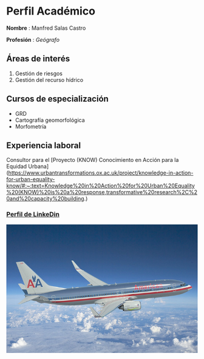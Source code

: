 # **Perfil Académico**

**Nombre** : Manfred Salas Castro

**Profesión** : *Geógrafo*



## Áreas de interés
1. Gestión de riesgos  
2. Gestión del recurso hídrico

## Cursos de especialización
- GRD
- Cartografía geomorfológica
- Morfometría

## Experiencia laboral 
Consultor para el [Proyecto (KNOW) Conocimiento en Acción para la Equidad Urbana] (https://www.urbantransformations.ox.ac.uk/project/knowledge-in-action-for-urban-equality-know/#:~:text=Knowledge%20in%20Action%20for%20Urban%20Equality%20(KNOW)%20is%20a%20response,transformative%20research%2C%20and%20capacity%20building.)
    
### [Perfil de LinkeDin](https://cr.linkedin.com/in/manfredsalascastro)

![](B757.jpg)

